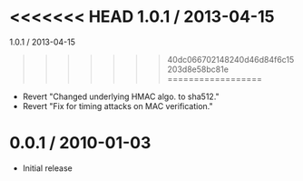 
<<<<<<< HEAD
1.0.1 / 2013-04-15
=======
1.0.1 / 2013-04-15 
>>>>>>> 40dc066702148240d46d84f6c15203d8e58bc81e
==================

  * Revert "Changed underlying HMAC algo. to sha512."
  * Revert "Fix for timing attacks on MAC verification."

0.0.1 / 2010-01-03
==================

  * Initial release
